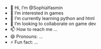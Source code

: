 - 👋 Hi, I’m @SophiaYasmin
- 👀 I’m interested in games
- 🌱 I’m currently learning python and html
- 💞️ I’m looking to collaborate on game dev
- 📫 How to reach me ...
- 😄 Pronouns: ...
- ⚡ Fun fact: ...

<!---
SophiaYasmin/SophiaYasmin is a ✨ special ✨ repository because its `README.md` (this file) appears on your GitHub profile.
You can click the Preview link to take a look at your changes.
--->
